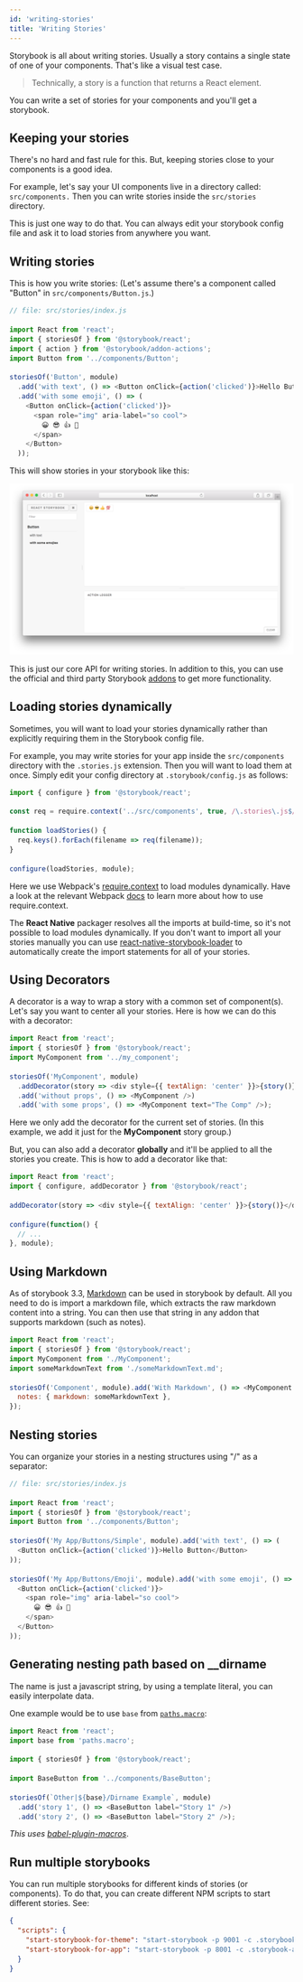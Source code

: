 ```yaml
---
id: 'writing-stories'
title: 'Writing Stories'
---
```


Storybook is all about writing stories. Usually a story contains a single state of one of your components. That's like a visual test case.

> Technically, a story is a function that returns a React element.

You can write a set of stories for your components and you'll get a storybook.

## Keeping your stories

There's no hard and fast rule for this. But, keeping stories close to your components is a good idea.

For example, let's say your UI components live in a directory called: `src/components.` Then you can write stories inside the `src/stories` directory.

This is just one way to do that. You can always edit your storybook config file and ask it to load stories from anywhere you want.

## Writing stories

This is how you write stories:
(Let's assume there's a component called "Button" in `src/components/Button.js`.)

```js
// file: src/stories/index.js

import React from 'react';
import { storiesOf } from '@storybook/react';
import { action } from '@storybook/addon-actions';
import Button from '../components/Button';

storiesOf('Button', module)
  .add('with text', () => <Button onClick={action('clicked')}>Hello Button</Button>)
  .add('with some emoji', () => (
    <Button onClick={action('clicked')}>
      <span role="img" aria-label="so cool">
        😀 😎 👍 💯
      </span>
    </Button>
  ));
```

This will show stories in your storybook like this:

![Basic stories](../static/basic-stories.png)

This is just our core API for writing stories. In addition to this, you can use the official and third party Storybook [addons](/addons/introduction) to get more functionality.

## Loading stories dynamically

Sometimes, you will want to load your stories dynamically rather than explicitly requiring them in the Storybook config file.

For example, you may write stories for your app inside the `src/components` directory with the `.stories.js` extension. Then you will want to load them at once. Simply edit your config directory at `.storybook/config.js` as follows:

```js
import { configure } from '@storybook/react';

const req = require.context('../src/components', true, /\.stories\.js$/);

function loadStories() {
  req.keys().forEach(filename => req(filename));
}

configure(loadStories, module);
```

Here we use Webpack's [require.context](https://webpack.js.org/guides/dependency-management/#require-context) to load modules dynamically. Have a look at the relevant Webpack [docs](https://webpack.js.org/guides/dependency-management/#require-context) to learn more about how to use require.context.

The **React Native** packager resolves all the imports at build-time, so it's not possible to load modules dynamically. If you don't want to import all your stories manually you can use [react-native-storybook-loader](https://github.com/elderfo/react-native-storybook-loader) to automatically create the import statements for all of your stories.

## Using Decorators

A decorator is a way to wrap a story with a common set of component(s). Let's say you want to center all your stories. Here is how we can do this with a decorator:

```js
import React from 'react';
import { storiesOf } from '@storybook/react';
import MyComponent from '../my_component';

storiesOf('MyComponent', module)
  .addDecorator(story => <div style={{ textAlign: 'center' }}>{story()}</div>)
  .add('without props', () => <MyComponent />)
  .add('with some props', () => <MyComponent text="The Comp" />);
```

Here we only add the decorator for the current set of stories. (In this example, we add it just for the **MyComponent** story group.)

But, you can also add a decorator **globally** and it'll be applied to all the stories you create. This is how to add a decorator like that:

```js
import React from 'react';
import { configure, addDecorator } from '@storybook/react';

addDecorator(story => <div style={{ textAlign: 'center' }}>{story()}</div>);

configure(function() {
  // ...
}, module);
```

## Using Markdown

As of storybook 3.3, [Markdown](https://github.com/adam-p/markdown-here/wiki/Markdown-Cheatsheet) can be used in storybook by default. All you need to do is import a markdown file, which extracts the raw markdown content into a string. You can then use that string in any addon that supports markdown (such as notes).

```js
import React from 'react';
import { storiesOf } from '@storybook/react';
import MyComponent from './MyComponent';
import someMarkdownText from './someMarkdownText.md';

storiesOf('Component', module).add('With Markdown', () => <MyComponent />, {
  notes: { markdown: someMarkdownText },
});
```

## Nesting stories

You can organize your stories in a nesting structures using "/" as a separator:

```js
// file: src/stories/index.js

import React from 'react';
import { storiesOf } from '@storybook/react';
import Button from '../components/Button';

storiesOf('My App/Buttons/Simple', module).add('with text', () => (
  <Button onClick={action('clicked')}>Hello Button</Button>
));

storiesOf('My App/Buttons/Emoji', module).add('with some emoji', () => (
  <Button onClick={action('clicked')}>
    <span role="img" aria-label="so cool">
      😀 😎 👍 💯
    </span>
  </Button>
));
```

## Generating nesting path based on \_\_dirname

The name is just a javascript string, by using a template literal, you can easily interpolate data.

One example would be to use `base` from [`paths.macro`](https://github.com/storybooks/paths.macro):

```js
import React from 'react';
import base from 'paths.macro';

import { storiesOf } from '@storybook/react';

import BaseButton from '../components/BaseButton';

storiesOf(`Other|${base}/Dirname Example`, module)
  .add('story 1', () => <BaseButton label="Story 1" />)
  .add('story 2', () => <BaseButton label="Story 2" />);
```

_This uses [babel-plugin-macros](https://github.com/kentcdodds/babel-plugin-macros)_.

## Run multiple storybooks

You can run multiple storybooks for different kinds of stories (or components). To do that, you can create different NPM scripts to start different stories. See:

```json
{
  "scripts": {
    "start-storybook-for-theme": "start-storybook -p 9001 -c .storybook-theme",
    "start-storybook-for-app": "start-storybook -p 8001 -c .storybook-app"
  }
}
```
